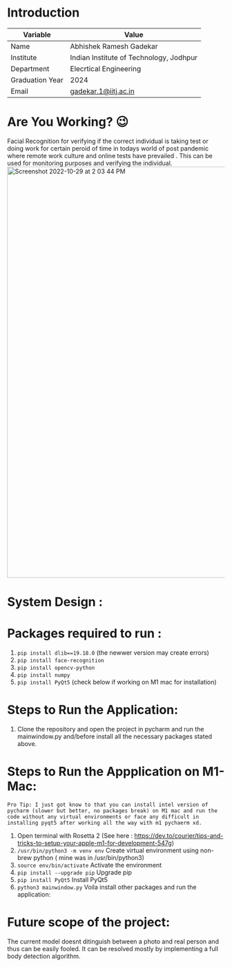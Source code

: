 # Introduction

| Variable | Value |
| --- | --- |
| Name | Abhishek Ramesh Gadekar |
| Institute | Indian Institute of Technology, Jodhpur |
| Department | Elecrtical Engineering |
| Graduation Year | 2024 |
| Email | gadekar.1@iitj.ac.in |

# Are You Working? 😉
Facial Recognition for verifying if the correct individual is taking test or doing work for certain peroid of time in todays world of post pandemic where remote work culture and online tests have prevailed . This can be used for monitoring purposes and verifying the individual.
<img width="952" alt="Screenshot 2022-10-29 at 2 03 44 PM" src="https://user-images.githubusercontent.com/77354191/198822126-4ce5d672-ff7c-4269-99db-2c5cc3ecfab5.png">

# System Design :


# Packages required to run :
1. ```pip install dlib==19.18.0``` (the newwer version may create errors)
2. ```pip install face-recognition```
3. ```pip install opencv-python```
4. ```pip install numpy```
5. ```pip install PyQt5``` (check below if working on M1 mac for installation)

# Steps to Run the Application:
1. Clone the repository and open the project in pycharm and run the mainwindow.py and/before install all the necessary packages stated above.

# Steps to Run the Appplication on M1-Mac:

```Pro Tip: I just got know to that you can install intel version of pycharm (slower but better, no packages break) on M1 mac and run the code without any virtual environments or face any difficult in installing pyqt5 after working all the way with m1 pychaerm xd.```

1. Open terminal with Rosetta 2 (See here : https://dev.to/courier/tips-and-tricks-to-setup-your-apple-m1-for-development-547g)
2.  ```/usr/bin/python3 -m venv env``` Create virtual environment using non-brew python ( mine was in /usr/bin/python3)
3.  ```source env/bin/activate``` Activate the environment 
4.  ```pip install --upgrade pip``` Upgrade pip 
5.  ```pip install PyQt5``` Install PyQt5 
6.  ```python3 mainwindow.py``` Voila install other packages and run the application: 




# Future scope of the project: 
The current model doesnt ditinguish between a photo and real person and thus can be easily fooled. It can be resolved mostly by implementing a full body detection algorithm.

